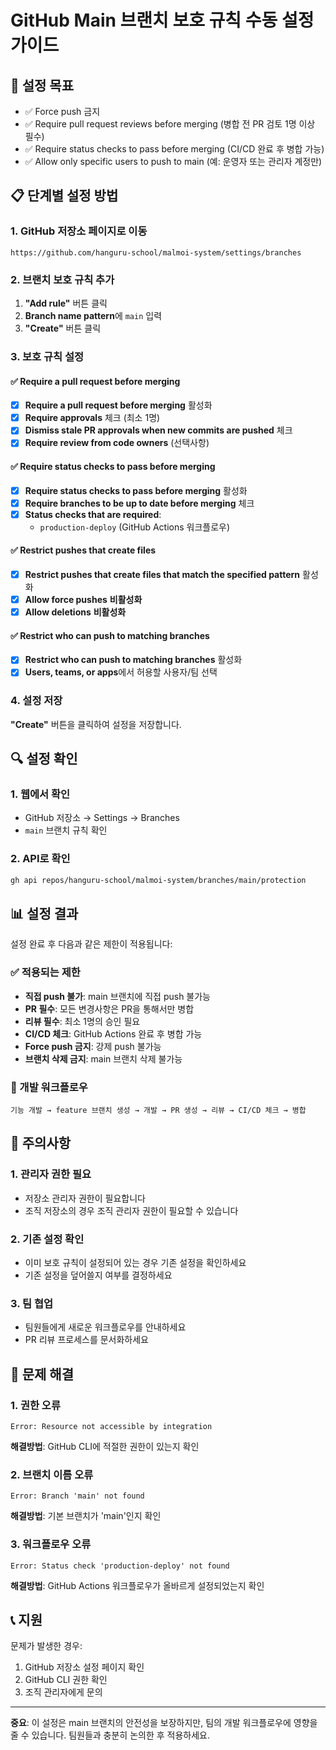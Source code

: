 # GitHub Main 브랜치 보호 규칙 수동 설정 가이드

## 🎯 설정 목표

- ✅ Force push 금지
- ✅ Require pull request reviews before merging (병합 전 PR 검토 1명 이상 필수)
- ✅ Require status checks to pass before merging (CI/CD 완료 후 병합 가능)
- ✅ Allow only specific users to push to main (예: 운영자 또는 관리자 계정만)

## 📋 단계별 설정 방법

### 1. GitHub 저장소 페이지로 이동

```
https://github.com/hanguru-school/malmoi-system/settings/branches
```

### 2. 브랜치 보호 규칙 추가

1. **"Add rule"** 버튼 클릭
2. **Branch name pattern**에 `main` 입력
3. **"Create"** 버튼 클릭

### 3. 보호 규칙 설정

#### ✅ Require a pull request before merging

- [x] **Require a pull request before merging** 활성화
- [x] **Require approvals** 체크 (최소 1명)
- [x] **Dismiss stale PR approvals when new commits are pushed** 체크
- [x] **Require review from code owners** (선택사항)

#### ✅ Require status checks to pass before merging

- [x] **Require status checks to pass before merging** 활성화
- [x] **Require branches to be up to date before merging** 체크
- [x] **Status checks that are required**:
  - `production-deploy` (GitHub Actions 워크플로우)

#### ✅ Restrict pushes that create files

- [x] **Restrict pushes that create files that match the specified pattern** 활성화
- [x] **Allow force pushes** **비활성화**
- [x] **Allow deletions** **비활성화**

#### ✅ Restrict who can push to matching branches

- [x] **Restrict who can push to matching branches** 활성화
- [x] **Users, teams, or apps**에서 허용할 사용자/팀 선택

### 4. 설정 저장

**"Create"** 버튼을 클릭하여 설정을 저장합니다.

## 🔍 설정 확인

### 1. 웹에서 확인

- GitHub 저장소 → Settings → Branches
- `main` 브랜치 규칙 확인

### 2. API로 확인

```bash
gh api repos/hanguru-school/malmoi-system/branches/main/protection
```

## 📊 설정 결과

설정 완료 후 다음과 같은 제한이 적용됩니다:

### ✅ 적용되는 제한

- **직접 push 불가**: main 브랜치에 직접 push 불가능
- **PR 필수**: 모든 변경사항은 PR을 통해서만 병합
- **리뷰 필수**: 최소 1명의 승인 필요
- **CI/CD 체크**: GitHub Actions 완료 후 병합 가능
- **Force push 금지**: 강제 push 불가능
- **브랜치 삭제 금지**: main 브랜치 삭제 불가능

### 🔄 개발 워크플로우

```
기능 개발 → feature 브랜치 생성 → 개발 → PR 생성 → 리뷰 → CI/CD 체크 → 병합
```

## 🚨 주의사항

### 1. 관리자 권한 필요

- 저장소 관리자 권한이 필요합니다
- 조직 저장소의 경우 조직 관리자 권한이 필요할 수 있습니다

### 2. 기존 설정 확인

- 이미 보호 규칙이 설정되어 있는 경우 기존 설정을 확인하세요
- 기존 설정을 덮어쓸지 여부를 결정하세요

### 3. 팀 협업

- 팀원들에게 새로운 워크플로우를 안내하세요
- PR 리뷰 프로세스를 문서화하세요

## 🔧 문제 해결

### 1. 권한 오류

```
Error: Resource not accessible by integration
```

**해결방법**: GitHub CLI에 적절한 권한이 있는지 확인

### 2. 브랜치 이름 오류

```
Error: Branch 'main' not found
```

**해결방법**: 기본 브랜치가 'main'인지 확인

### 3. 워크플로우 오류

```
Error: Status check 'production-deploy' not found
```

**해결방법**: GitHub Actions 워크플로우가 올바르게 설정되었는지 확인

## 📞 지원

문제가 발생한 경우:

1. GitHub 저장소 설정 페이지 확인
2. GitHub CLI 권한 확인
3. 조직 관리자에게 문의

---

**중요**: 이 설정은 main 브랜치의 안전성을 보장하지만, 팀의 개발 워크플로우에 영향을 줄 수 있습니다. 팀원들과 충분히 논의한 후 적용하세요.
